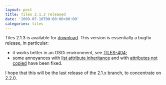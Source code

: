 ```yaml
---
layout: post
title: Tiles 2.1.3 released
date: '2009-07-10T00:00:00+00:00'
categories: tiles
---
```

<p>Tiles 2.1.3 is available for <a href="http://tiles.apache.org/download.html">download</a>. This version is essentially a bugfix release, in particular:</p><ul><li>it works better in an OSGi environment, see <a href="https://issues.apache.org/struts/browse/TILES-404">TILES-404</a>;</li><li>some annoyances with <a href="https://issues.apache.org/struts/browse/TILES-365">list attribute inheritance</a> and with <a href="https://issues.apache.org/struts/browse/TILES-429">attributes not copied</a> have been fixed.</li></ul>I hope that this will be the last release of the 2.1.x branch, to concentrate on 2.2.0.<br />
